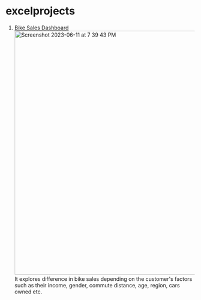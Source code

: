 # excelprojects

1. [Bike Sales Dashboard](https://github.com/koko0818/excelprojects/blob/main/Excel%20Project%20Dataset.xlsx) \
<img width="650" alt="Screenshot 2023-06-11 at 7 39 43 PM" src="https://github.com/koko0818/excelprojects/assets/45345056/c9b2d9af-8021-4fa3-888a-da8317a6bba8"> \
It explores difference in bike sales depending on the customer's factors such as their income, gender, commute distance, age, region, cars owned etc.
